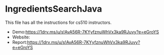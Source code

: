 # IngredientsSearchJava

This file has all the instructions for cs510 instructors.

  - Demo:https://1drv.ms/u/s!AvA56R-7KYyfznuWhVx3ka9RJuvy?e=eGroYS
  - Website:
  - Report:https://1drv.ms/u/s!AvA56R-7KYyfznuWhVx3ka9RJuvy?e=eGroYS



